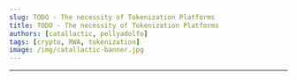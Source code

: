 ```yaml
---
slug: TODO - The necessity of Tokenization Platforms
title: TODO - The necessity of Tokenization Platforms
authors: [catallactic, pellyadolfo]
tags: [crypto, RWA, tokenization]
image: /img/catallactic-banner.jpg
---
```

---
